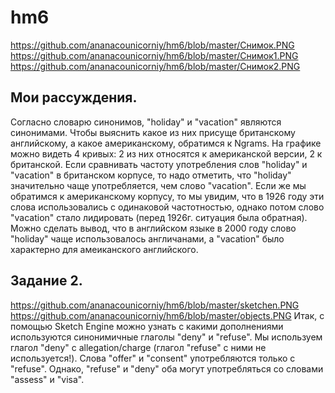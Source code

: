 # hm6
https://github.com/ananacounicorniy/hm6/blob/master/Снимок.PNG
https://github.com/ananacounicorniy/hm6/blob/master/Снимок1.PNG
https://github.com/ananacounicorniy/hm6/blob/master/Снимок2.PNG
## Мои рассуждения.
 Согласно словарю синонимов, "holiday" и "vacation" являются синонимами. Чтобы выяснить какое из них присуще британскому английскому, а какое американскому, обратимся к Ngrams. На графике можно видеть 4 кривых: 2 из них относятся к американской версии, 2 к британской. Если сравнивать частоту употребления слов "holiday" и "vacation" в британском корпусе, то надо отметить, что "holiday" значительно чаще употребляется, чем слово "vacation". Если же мы обратимся к американскому корпусу, то мы увидим, что в 1926 году эти слова использовались с одинаковой частотностью, однако потом слово "vacation" стало лидировать (перед 1926г. ситуация была обратная). Можно сделать вывод, что в английском языке в 2000 году слово "holiday" чаще использовалось англичанами, а "vacation" было характерно для амеиканского английского.
## Задание 2.
https://github.com/ananacounicorniy/hm6/blob/master/sketchen.PNG
https://github.com/ananacounicorniy/hm6/blob/master/objects.PNG
 Итак, с помощью Sketch Engine можно узнать с какими дополнениями используются синонимичные глаголы "deny" и "refuse". Мы используем глагол "deny" с allegation/charge (глагол "refuse" с ними не используется!). Слова "offer" и "consent" употребляются только с "refuse". Однако, "refuse" и "deny" оба могут употребляться со словами "assess" и "visa".
